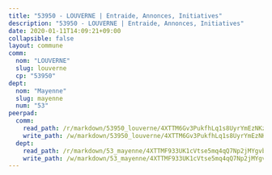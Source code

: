 ```yaml
---
title: "53950 - LOUVERNE | Entraide, Annonces, Initiatives"
description: "53950 - LOUVERNE | Entraide, Annonces, Initiatives"
date: 2020-01-11T14:09:21+09:00
collapsible: false
layout: commune
comm:
  nom: "LOUVERNE"
  slug: louverne
  cp: "53950"
dept:
  nom: "Mayenne"
  slug: mayenne
  num: "53"
peerpad:
  comm:
    read_path: /r/markdown/53950_louverne/4XTTM6Gv3PukfhLq1s8UyrYmEzNKzcER6XEiK1y6BDKd3J4Tk
    write_path: /w/markdown/53950_louverne/4XTTM6Gv3PukfhLq1s8UyrYmEzNKzcER6XEiK1y6BDKd3J4Tk-K3TgU3bYq1R18i8M33GKz4n79AmB7NfES1fv9NkWQogJUcKaxB4VdubJ4GpMmTmkPVGbBtppDZtQozwM219pSuZ8173Atx9Nb4xst4yr5dXuwr3dDgLUzwkjW6xtbNxHtXGQHwFp
  dept:
    read_path: /r/markdown/53_mayenne/4XTTMF933UK1cVtse5mq4qQ7Np2jMYgvbp6qouY9MWyoeWY43
    write_path: /w/markdown/53_mayenne/4XTTMF933UK1cVtse5mq4qQ7Np2jMYgvbp6qouY9MWyoeWY43-K3TgUcgqTBNoSTxPqkZ94HV7ydPjBnvnBue9tEiK9jakhdXjxdo4Br4iK1oa2CDh4yEVWX1tFyjU9wvcKRuNLDocpAE5TJXkqSv2docSVtfLpqmkB6Zf1obqgGj7oAqY4ytCV5Es
---
```


